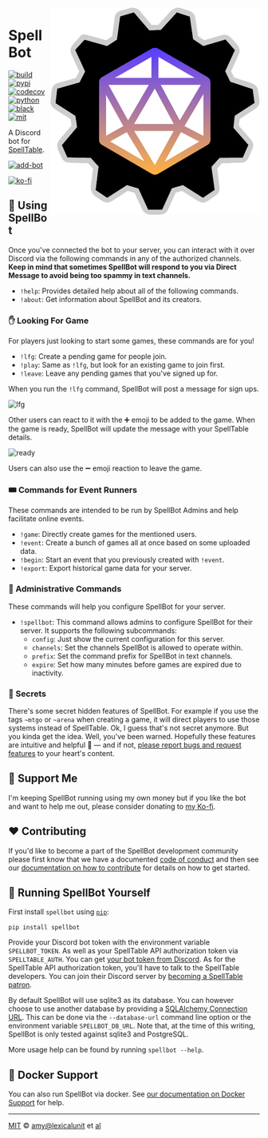 <img align="right" src="https://raw.githubusercontent.com/lexicalunit/spellbot/master/spellbot.png" />

# SpellBot

[![build][build-badge]][build]
[![pypi][pypi-badge]][pypi]
[![codecov][codecov-badge]][codecov]
[![python][python-badge]][python]
[![black][black-badge]][black]
[![mit][mit-badge]][mit]

A Discord bot for [SpellTable][spelltable].

[![add-bot][add-img]][add-bot]

[![ko-fi](https://www.ko-fi.com/img/githubbutton_sm.svg)][ko-fi]

## 🤖 Using SpellBot

Once you've connected the bot to your server, you can interact with it over
Discord via the following commands in any of the authorized channels. **Keep in
mind that sometimes SpellBot will respond to you via Direct Message to avoid
being too spammy in text channels.**

- `!help`: Provides detailed help about all of the following commands.
- `!about`: Get information about SpellBot and its creators.

### ✋ Looking For Game

For players just looking to start some games, these commands are for you!

- `!lfg`: Create a pending game for people join.
- `!play`: Same as `!lfg`, but look for an existing game to join first.
- `!leave`: Leave any pending games that you've signed up for.

When you run the `!lfg` command, SpellBot will post a message for sign ups.

![lfg][lfg]

Other users can react to it with the ➕ emoji to be added to the game. When the
game is ready, SpellBot will update the message with your SpellTable details.

![ready][ready]

Users can also use the ➖ emoji reaction to leave the game.

### 🎟️ Commands for Event Runners

These commands are intended to be run by SpellBot Admins and help facilitate
online events.

- `!game`: Directly create games for the mentioned users.
- `!event`: Create a bunch of games all at once based on some uploaded data.
- `!begin`: Start an event that you previously created with `!event`.
- `!export`: Export historical game data for your server.

### 👑 Administrative Commands

These commands will help you configure SpellBot for your server.

- `!spellbot`: This command allows admins to configure SpellBot for their
               server. It supports the following subcommands:
  - `config`: Just show the current configuration for this server.
  - `channels`: Set the channels SpellBot is allowed to operate within.
  - `prefix`: Set the command prefix for SpellBot in text channels.
  - `expire`: Set how many minutes before games are expired due to inactivity.

### 🤫 Secrets

There's some secret hidden features of SpellBot. For example if you use the
tags `~mtgo` or `~arena` when creating a game, it will direct players to use
those systems instead of SpellTable. Ok, I guess that's not secret anymore. But
you kinda get the idea. Well, you've been warned. Hopefully these features are
intuitive and helpful 🤞 — and if not,
[please report bugs and request features][issues] to your heart's content.

## 🙌 Support Me

I'm keeping SpellBot running using my own money but if you like the bot and want
to help me out, please consider donating to [my Ko-fi][ko-fi].

## ❤️ Contributing

If you'd like to become a part of the SpellBot development community please
first know that we have a documented [code of conduct](CODE_OF_CONDUCT.md) and
then see our [documentation on how to contribute](CONTRIBUTING.md) for details
on how to get started.

## 🔧 Running SpellBot Yourself

First install `spellbot` using [`pip`](https://pip.pypa.io/en/stable/):

```shell
pip install spellbot
```

Provide your Discord bot token with the environment variable `SPELLBOT_TOKEN`.
As well as your SpellTable API authorization token via `SPELLTABLE_AUTH`. You
can get [your bot token from Discord][discord-bot-docs]. As for the SpellTable
API authorization token, you'll have to talk to the SpellTable developers.
You can join their Discord server by
[becoming a SpellTable patron][spelltable-patron].

By default SpellBot will use sqlite3 as its database. You can however choose to
use another database by providing a [SQLAlchemy Connection URL][db-url]. This
can be done via the `--database-url` command line option or the environment
variable `SPELLBOT_DB_URL`. Note that, at the time of this writing, SpellBot is
only tested against sqlite3 and PostgreSQL.

More usage help can be found by running `spellbot --help`.

## 🐳 Docker Support

You can also run SpellBot via docker. See
[our documentation on Docker Support](DOCKER.md) for help.

---

[MIT][mit] © [amy@lexicalunit][lexicalunit] et [al][contributors]

[add-bot]:            https://discordapp.com/api/oauth2/authorize?client_id=725510263251402832&permissions=92224&scope=bot
[add-img]:            https://user-images.githubusercontent.com/1903876/82262797-71745100-9916-11ea-8b65-b3f656115e4f.png
[black-badge]:        https://img.shields.io/badge/code%20style-black-000000.svg
[black]:              https://github.com/psf/black
[build-badge]:        https://github.com/lexicalunit/spellbot/workflows/build/badge.svg
[build]:              https://github.com/lexicalunit/spellbot/actions
[codecov-badge]:      https://codecov.io/gh/lexicalunit/spellbot/branch/master/graph/badge.svg
[codecov]:            https://codecov.io/gh/lexicalunit/spellbot
[contributors]:       https://github.com/lexicalunit/spellbot/graphs/contributors
[db-url]:             https://docs.sqlalchemy.org/en/latest/core/engines.html
[discord-bot-docs]:   https://discord.com/developers/docs/topics/oauth2#bots
[issues]:             https://github.com/lexicalunit/spellbot/issues
[ko-fi]:              https://ko-fi.com/Y8Y51VTHZ
[lexicalunit]:        http://github.com/lexicalunit
[lfg]:                https://user-images.githubusercontent.com/1903876/87704209-e61a0f00-c750-11ea-87d2-0d5b0a1ef42f.png
[mit-badge]:          https://img.shields.io/badge/License-MIT-yellow.svg
[mit]:                https://opensource.org/licenses/MIT
[pypi-badge]:         https://img.shields.io/pypi/v/spellbot
[pypi]:               https://pypi.org/project/spellbot/
[python-badge]:       https://img.shields.io/badge/python-3.7+-blue.svg
[python]:             https://www.python.org/
[ready]:              https://user-images.githubusercontent.com/1903876/87704204-e5817880-c750-11ea-8e39-67bbe4003ddd.png
[spelltable-patron]:  https://www.patreon.com/spelltable?fan_landing=true
[spelltable]:         https://www.spelltable.com/
